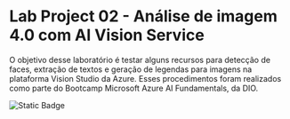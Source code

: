 # Lab Project 02 - Análise de imagem 4.0 com AI Vision Service

O objetivo desse laboratório é testar alguns recursos para detecção de faces, extração de textos e geração de legendas para imagens na plataforma Vision Studio da Azure. Esses procedimentos foram realizados como parte do Bootcamp Microsoft Azure AI Fundamentals, da DIO.

![Static Badge](https://img.shields.io/badge/Status_Projeto:-Em_andamento_(13/Mar/2024)-orange)


